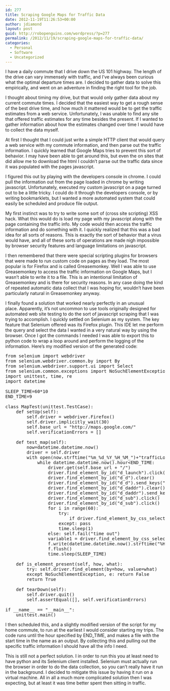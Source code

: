 ```yaml
---
id: 277
title: Scraping Google Maps for Traffic Data
date: 2012-11-19T11:26:53+00:00
author: jdiamond
layout: post
guid: http://robopenguins.com/wordpress/?p=277
permalink: /2012/11/19/scraping-google-maps-for-traffic-data/
categories:
  - Personal
  - Software
  - Uncategorized
---
```

I have a daily commute that I drive down the US 101 highway. The length of the drive can vary immensely with traffic, and I&#8217;ve always been curious what the optimal departure times are. I decided to gather data to solve this empirically, and went on an adventure in finding the right tool for the job.

<!--more-->

I thought about timing my drive, but that would only gather data about my current commute times. I decided that the easiest way to get a rough sense of the best drive time, and how much it mattered would be to get the traffic estimates from a web service. Unfortunately, I was unable to find any site that offered traffic estimates for any time besides the present. If I wanted to gather information about how the estimates changed over time I would have to collect the data myself.

At first I thought that I could just write a simple HTTP client that would query a web service with my commute information, and then parse out the traffic information. I quickly learned that Google Maps tries to prevent this sort of behavior. I may have been able to get around this, but even the on sites that did allow me to download the html I couldn&#8217;t parse out the traffic data since it was populated with the pages javascript.

I figured this out by playing with the developers console in chrome. I could pull the information out from the page loaded in chrome by writing javascript. Unfortunately, executed my custom javascript on a page turned out to be a little tricky. I could do it through the developers console, or by writing bookmarklets, but I wanted a more automated system that could easily be scheduled and produce file output.

My first instinct was to try to write some sort of (cross site scripting) XSS hack. What this would do is load my page with my javascript along with the page containing the traffic info. My code would then access the traffic information and do something with it. I quickly realized that this was a bad idea for all sorts of reasons. This is exactly the sort of behavior that a virus would have, and all of these sorts of operations are made nigh impossible by browser security features and language limitations on javascript.

I then remembered that there were special scripting plugins for browsers that were made to run custom code on pages as they load. The most popular is for Firefox and is called Greasemonkey. Well I was able to use Greasemonkey to access the traffic information on Google Maps, but I wasn&#8217;t able to write it to a file. This is an intentional limitation of Greasemonkey and is there for security reasons. In any case doing the kind of repeated automatic data collect that I was hoping for, wouldn&#8217;t have been particularly natural in Greasemonkey anyway.

I finally found a solution that worked nearly perfectly in an unusual place. Apparently, it&#8217;s not uncommon to use tools originally designed for automated web site testing to do the sort of javascript scraping that I was trying to accomplish. I quickly settled on Selenium as my system. The key feature that Selenium offered was its Firefox plugin. This IDE let me perform the query and select the data I wanted in a very natural way by using the browser. Once I got the commands I needed I was able to export this to python code to wrap a loop around and perform the logging of the information. Here&#8217;s my modified version of the generated code:

<pre lang="PYTHON" line="1">from selenium import webdriver
from selenium.webdriver.common.by import By
from selenium.webdriver.support.ui import Select
from selenium.common.exceptions import NoSuchElementException
import unittest, time, re
import datetime

SLEEP_TIME=60*10
END_TIME=9

class MapTest(unittest.TestCase):
	def setUp(self):
		self.driver = webdriver.Firefox()
		self.driver.implicitly_wait(30)
		self.base_url = "http://maps.google.com/"
		self.verificationErrors = []
	
	def test_map(self):
		now=datetime.datetime.now()
		driver = self.driver
		with open(now.strftime("%m_%d_%Y_%H_%M_")+"trafficLog.txt", 'w') as f:
			while datetime.datetime.now().hour&lt;END_TIME:
				driver.get(self.base_url + "/")
				driver.find_element_by_id("d_launch").click()
				driver.find_element_by_id("d_d").clear()
				driver.find_element_by_id("d_d").send_keys("My Address, CA")
				driver.find_element_by_id("d_daddr").clear()
				driver.find_element_by_id("d_daddr").send_keys("Work Address, CA")
				driver.find_element_by_id("d_sub").click()
				driver.find_element_by_id("d_sub").click()
				for i in range(60):
					try:
						if driver.find_element_by_css_selector("div.altroute-rcol.altroute-aux > span").is_displayed(): break
					except: pass
					time.sleep(1)
				else: self.fail("time out")
				variable1 = driver.find_element_by_css_selector("div.altroute-rcol.altroute-aux > span").text
				f.write(datetime.datetime.now().strftime("%H:%M")+" - "+variable1+"n")
				f.flush()
				time.sleep(SLEEP_TIME)
	
	def is_element_present(self, how, what):
		try: self.driver.find_element(by=how, value=what)
		except NoSuchElementException, e: return False
		return True
	
	def tearDown(self):
		self.driver.quit()
		self.assertEqual([], self.verificationErrors)

if __name__ == "__main__":
	unittest.main()</pre>

I then scheduled this, and a slightly modified version of the script for my home commute, to run at the earliest I would consider starting my trips. The code runs until the hour specified by END_TIME, and makes a file with the start time in the name as an output. By collecting this and pulling out the specific traffic information I should have all the info I need.

This is still not a perfect solution. I in order to run this you at least need to have python and its Selenium client installed. Selenium must actually run the browser in order to do the data collection, so you can&#8217;t really have it run in the background. I decided to mitigate this issue by having it run on a virtual machine. All in all a much more complicated solution then I was expecting, but at least it was time better spent then sitting in traffic.